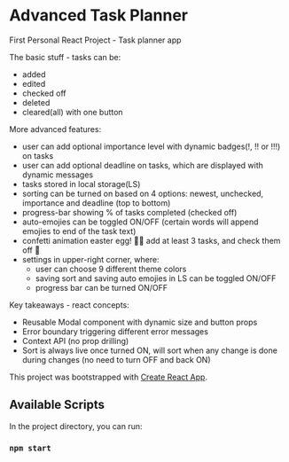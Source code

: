 # Advanced Task Planner

First Personal React Project - Task planner app

The basic stuff - tasks can be:
- added
- edited
- checked off
- deleted 
- cleared(all) with one button 

More advanced features:
- user can add optional importance level with dynamic badges(!, !! or !!!) on tasks
- user can add optional deadline on tasks, which are displayed with dynamic messages 
- tasks stored in local storage(LS)
- sorting can be turned on based on 4 options: newest, unchecked, importance and deadline (top to bottom)
- progress-bar showing % of tasks completed (checked off)
- auto-emojies can be toggled ON/OFF (certain words will append emojies to end of the task text)
- confetti animation easter egg! 🙇‍♂️ add at least 3 tasks, and check them off 🎊
- settings in upper-right corner, where:
    - user can choose 9 different theme colors
    - saving sort and saving auto emojies in LS can be toggled ON/OFF
    - progress bar can be turned ON/OFF

Key takeaways - react concepts:
- Reusable Modal component with dynamic size and button props
- Error boundary triggering different error messages
- Context API (no prop drilling)
- Sort is always live once turned ON, will sort when any change is done during changes (no need to turn OFF and back ON)  



This project was bootstrapped with [Create React App](https://github.com/facebook/create-react-app).

## Available Scripts

In the project directory, you can run:

### `npm start`
